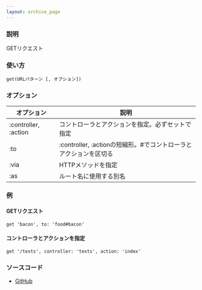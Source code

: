 ```yaml
---
layout: archive_page
---
```

### 説明
GETリクエスト

### 使い方
    get(URLパターン [, オプション])

### オプション

オプション                | 説明
-------------------- | -----------------------------------------------
:controller, :action | コントローラとアクションを指定。必ずセットで指定
:to                  | :controller, :actionの短縮形。\#でコントローラとアクションを区切る
:via                 | HTTPメソッドを指定
:as                  | ルート名に使用する別名

### 例
#### GETリクエスト
    get 'bacon', to: 'food#bacon'

#### コントローラとアクションを指定
    get '/texts', controller: 'texts', action: 'index'

### ソースコード
* [GitHub](https://github.com/rails/rails/blob/ac30e389ecfa0e26e3d44c1eda8488ddf63b3ecc/actionpack/lib/action_dispatch/routing/mapper.rb#L703)